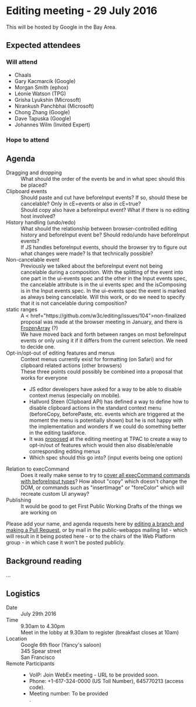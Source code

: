<html>
<head>
<meta charset="utf-8">
<title>29 July 2016 HTML Editing meeting</title>
</head>
<body>
<h1>Editing meeting - 29 July 2016</h1>

<p>This will be hosted by Google in the Bay Area.</p>

<h2>Expected attendees</h2>

<h3>Will attend</h3>

<ul>
<li>Chaals</li>
<li>Gary Kacmarcik (Google)</li>
<li>Morgan Smith (ephox)</li>
<li>L&eacute;onie Watson (TPG)</li>
<li>Grisha Lyukshin (Microsoft)</li>
<li>Nirankush Panchbhai (Microsoft)</li>
<li>Chong Zhang (Google)</li>
<li>Dave Tapuska (Google)</li>
<li>Johannes Wilm (Invited Expert)</li>
</ul>

<h3>Hope to attend</h3>
<ul>
</ul>

<h2>Agenda</h2>
<dl>
<dt>Dragging and dropping</dd>
<dd>What should the order of the events be and in what spec
should this be placed?</dd>
<dt>Clipboard events</dt>
<dd>Should paste and cut have beforeInput events?</dt>
If so, should these be cancelable? Only in cE=events or also in cE=true?</dd>
<dd>Should copy also have a beforeInput event? What if there is no
editing host involved?</dd>
<dt>History handling (undo/redo)</dt>
<dd>What should the relationship between browser-controlled editing history
and beforeInput event be? Should redo/undo have beforeInput events?</dd>
<dd>If JS handles beforeInput events, should the browser try to figure out
what changes were made? Is that technically possible?</dd>
<dt>Non-cancelable event</dt>
<dd>Previously we talked about the beforeInput event not being cancelable
during a composition. With the splitting of the event into one part in the
ui-events spec and the other in the Input events spec, the cancelable
attribute is in the ui events spec and the isComposing is in the Input
events spec. In the ui-events spec the event is marked as always being
cancelable. Will this work, or do we need to specify that it is not
cancelable during composition?</dd>
<dt>static ranges</dt>
<dd>A < href="https://github.com/w3c/editing/issues/104">non-finalized proposal</a>
was made at the browser meeting in January, and there is
<a href="https://github.com/w3c/editing/issues/104">FrozenArray</a> (?)</dd>
<dd>We have moved back and forth between ranges on most beforeInput events
or only using it if it differs from the current selection. We need to
decide one.</dd>
<dt>Opt-in/opt-out of editing features and menus</dt>
<dd>Context menus currently exist for formatting (on Safari) and for clipboard
related actions (other browsers)<dd>
<dd>These three points could possibly be combined into a proposal that works
for everyone
<ul>
<li>JS editor developers have asked for a way to be able to disable
context menus (especially on mobile).</li>
<li>Hallvord Steen (Clipboard API) has defined a way to define how to
disable clipboard actions in the standard context menu (beforeCopy,
beforePaste, etc. events which are triggered at the moment the menu is
potentially shown) but he is not happy with the implementation and wonders
if we could do something better in the editing taskforce.</li>
<li>It was <a href="https://github.com/w3c/editing/issues/93">proposed</a>
at the editing meeting at TPAC to create a way to opt-in/out of
features which would then also disable/enable corresponding
editing menus</li>
<li>Which spec should this go into? (input events being one option)</li>
</ul>
</dd>
<dt>Relation to execCommand</dt>
<dd>Does it really make sense to try to
<a href="https://github.com/w3c/editing/issues/79">cover all execCommand
commands with beforeInput types</a>? How about "copy" which doesn't
change the DOM, or commands such as "insertImage" or "foreColor" which
will recreate custom UI anyway?</dd>
<dt>Publishing</dt>
<dd>It would be good to get First Public Working Drafts of the things
we are working on</dd>
</dl>


<p>Please add your name, and agenda requests here by <a href="https://github.com/w3c/WebPlatformWG/blob/gh-pages/meetings/16janWC.md">editing a branch and making a Pull Request</a>, or by mail in the public-webapps mailing list - which will result in it being posted here - or to the chairs of the Web Platform group - in which case it won't be posted publicly.</p>

<h2>Background reading</h2>
<p>…</p>

<h2>Logistics</h2>

<dl>
<dt>Date</dt>
<dd>July 29th 2016</dd>
<dt>Time</dt>
<dd>9.30am to 4.30pm
<br>
Meet in the lobby at 9.30am to register (breakfast  closes at 10am)</dd>
<dt>Location</dt>
<dd>Google 6th floor (Yancy's saloon)
<br>
345 Spear street
<br>
San Francisco</dd>
<dt>Remote Participants</dt>
<dd>
<ul>
<li>VoIP: Join WebEx meeting - URL to be provided soon.</li>
<li>Phone: +1-617-324-0000 (US Toll Number), 645770213 (access code).</li>
<li>Meeting number: To be provided</li>.
</ul>
</dd>
</dl>

</body>
</html>
